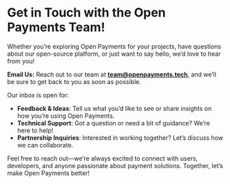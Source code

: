 # Get in Touch with the Open Payments Team!

Whether you’re exploring Open Payments for your projects, have questions about our open-source platform, or just want to say hello, we’d love to hear from you!

**Email Us:** Reach out to our team at **[team@openpayments.tech](mailto:team@openpayments.tech)**, and we’ll be sure to get back to you as soon as possible.  

Our inbox is open for:
- **Feedback & Ideas**: Tell us what you’d like to see or share insights on how you’re using Open Payments.
- **Technical Support**: Got a question or need a bit of guidance? We’re here to help!
- **Partnership Inquiries**: Interested in working together? Let’s discuss how we can collaborate.

Feel free to reach out—we’re always excited to connect with users, developers, and anyone passionate about payment solutions. Together, let’s make Open Payments better!